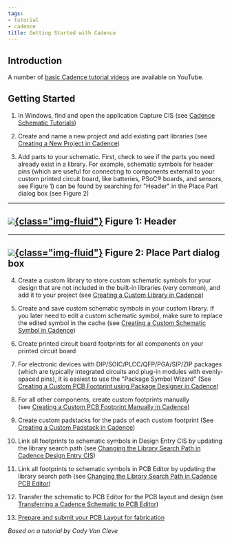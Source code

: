 ```yaml
---
tags:
- tutorial
- cadence
title: Getting Started with Cadence
---
```


## Introduction

A number of [basic Cadence tutorial videos](https://www.youtube.com/watch?v=QyfyskwCqGA&list=PLL5qFpazhNPkiMll-tzyYYOK3y9xvoLk6) are available on YouTube.

## Getting Started

1.  In Windows, find and open the application Capture CIS (see [Cadence Schematic Tutorials](cadence-schematic-tutorials.html))

2.  Create and name a new project and add existing part libraries (see [Creating a New Project in Cadence](creating-a-new-project-in-cadence.html))

3.  Add parts to your schematic. First, check to see if the parts you need already exist in a library. For example, schematic symbols for header pins (which are useful for connecting to components external to your custom printed circuit board, like batteries, PSoC® boards, and sensors, see Figure 1) can be found by searching for "Header" in the Place Part dialog box (see Figure 2)

  ----------------------------------------------------
   [![](/figures/figure_229.png){class="img-fluid"}](/larger/image0165.png)
                    Figure 1: Header
  ----------------------------------------------------

  -------------------------------------------------------
   [![](/figures/Place_Part.png){class="img-fluid"}](/figures/Place_Part.png)
              Figure 2: Place Part dialog box
  -------------------------------------------------------

4.  Create a custom library to store custom schematic symbols for your design that are not included in the built-in libraries (very common), and add it to your project (see [Creating a Custom Library in Cadence](creating-a-custom-library-in-cadence.html))

5.  Create and save custom schematic symbols in your custom library. If you later need to edit a custom schematic symbol, make sure to replace the edited symbol in the cache (see [Creating a Custom Schematic Symbol in Cadence](creating-a-custom-schematic-symbol-in-cadence.html))

6.  Create printed circuit board footprints for all components on your printed circuit board

7.  For electronic devices with DIP/SOIC/PLCC/QFP/PGA/SIP/ZIP packages (which are typically integrated circuits and plug-in modules with evenly-spaced pins), it is easiest to use the "Package Symbol Wizard" (See [Creating a Custom PCB Footprint using Package Designer in Cadence](creating-a-custom-pcb-footprint-using-package-designer-in-cadence.html))

8.  For all other components, create custom footprints manually (see [Creating a Custom PCB Footprint Manually in Cadence](creating-a-custom-pcb-footprint-manually-in-cadence.html))

9.  Create custom padstacks for the pads of each custom footprint (See [Creating a Custom Padstack in Cadence](creating-a-custom-padstack-in-cadence.html))

10. Link all footprints to schematic symbols in Design Entry CIS by updating the library search path (see [Changing the Library Search Path in Cadence Design Entry CIS](changing-the-default-via-padstack-in-cadence-pcb-editor_4.html))

11. Link all footprints to schematic symbols in PCB Editor by updating the library search path (see [Changing the Library Search Path in Cadence PCB Editor](changing-the-default-via-padstack-in-cadence-pcb-editor.html))

12. Transfer the schematic to PCB Editor for the PCB layout and design (see [Transferring a Cadence Schematic to PCB Editor](transferring-a-cadence-schematic-to-pcb-editor.html))

13. [Prepare and submit your PCB Layout for fabrication](asu-pcb-fabrication-process.html)

*Based on a tutorial by Cody Van Cleve*
